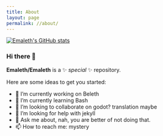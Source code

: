 ```yaml
---
title: About
layout: page
permalink: //about/
---
```

[![Emaleth's GitHub stats](https://github-readme-stats.vercel.app/api?username=Emaleth&count_private=true&include_all_commits=true&show_icons=true&theme=radical)](https://github.com/anuraghazra/github-readme-stats)

### Hi there 👋


**Emaleth/Emaleth** is a ✨ _special_ ✨ repository.

Here are some ideas to get you started:

- 🔭 I’m currently working on Beleth
- 🌱 I’m currently learning Bash
- 👯 I’m looking to collaborate on godot? translation maybe
- 🤔 I’m looking for help with jekyll
- 💬 Ask me about, nah, you are better of not doing that.
- 📫 How to reach me: mystery

